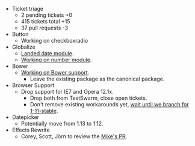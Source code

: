 * Ticket triage
  * 2 pending tickets +0
  * 415 tickets total +15
  * 37 pull requests -3
* Button
  * Working on checkboxradio
* Globalize
  * [Landed date module](https://github.com/jquery/globalize/pull/172).
  * [Working on number module](https://github.com/jquery/globalize/issues/200).
* Bower
  * [Working on Bower support](https://github.com/jquery/jquery-ui/pull/1189).
    * Leave the existing package as the canonical package.
* Browser Support
  * Drop support for IE7 and Opera 12.1x.
    * Drop both from TestSwarm, close open tickets.
    * Don't remove existing workarounds yet, [wait until we branch for 1-11-stable](https://bugs.jqueryui.com/ticket/9838).
* Datepicker
  * Potentially move from 1.13 to 1.12.
* Effects Rewrite
  * Corey, Scott, Jörn to review the [Mike's PR](https://github.com/jquery/jquery-ui/pull/1017).
